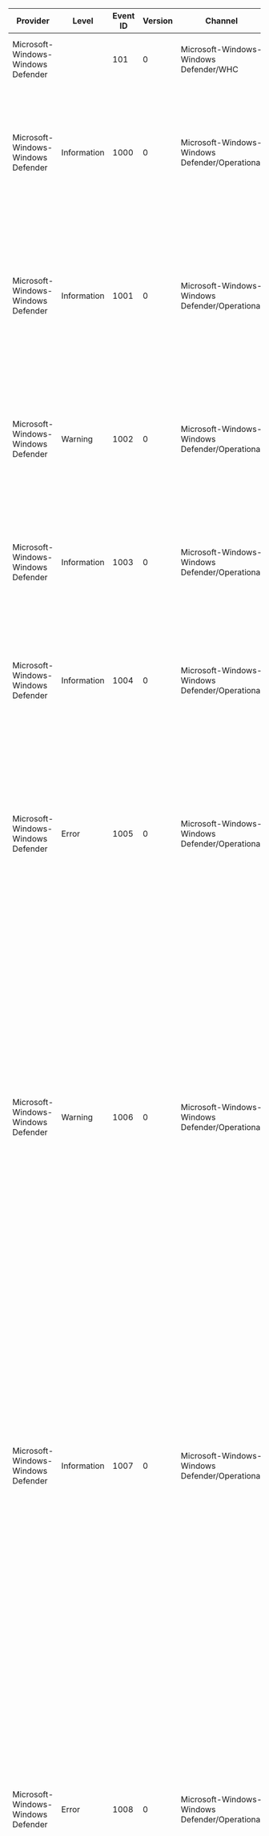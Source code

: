 Provider                            |  Level        |  Event ID  |  Version  |  Channel                                         |  Task  |  Opcode  |  Keyword  |  Message
------------------------------------|---------------|------------|-----------|--------------------------------------------------|--------|----------|-----------|--------------------------------------------------------------------------------------------------------------------------------------------------------------------------------------------------------------------------------------------------------------------------------------------------------------------------------------------------------------------------------------------------------------------------------------------------------------------------------------------------------------------------------------------------------------------------------------------------------------------------------------------------------------------------------------
Microsoft-Windows-Windows Defender  |               |  101       |  0        |  Microsoft-Windows-Windows Defender/WHC          |        |          |           |  Windows Defender Antivirus state updated to {hc_stateid}.
Microsoft-Windows-Windows Defender  |  Information  |  1000      |  0        |  Microsoft-Windows-Windows Defender/Operational  |        |          |           |  {Product Name} scan has started. 	Scan ID: {Scan ID} 	Scan Type: {Scan Type} 	Scan Parameters: {Scan Parameters} 	Scan Resources: {Product Name}1 	User: {Domain}\{User}
Microsoft-Windows-Windows Defender  |  Information  |  1001      |  0        |  Microsoft-Windows-Windows Defender/Operational  |        |          |           |  {Product Name} scan has finished. 	Scan ID: {Scan ID} 	Scan Type: {Scan Type} 	Scan Parameters: {Scan Parameters} 	User: {Domain}\{User} 	Scan Time: {Product Name}1:{Product Name}2:{Product Name}3
Microsoft-Windows-Windows Defender  |  Warning      |  1002      |  0        |  Microsoft-Windows-Windows Defender/Operational  |        |          |           |  {Product Name} scan has been stopped before completion. 	Scan ID: {Scan ID} 	Scan Type: {Scan Type} 	Scan Parameters: {Scan Parameters}  	User: {Domain}\{User}
Microsoft-Windows-Windows Defender  |  Information  |  1003      |  0        |  Microsoft-Windows-Windows Defender/Operational  |        |          |           |  {Product Name} scan has been paused. 	Scan ID: {Scan ID} 	Scan Type: {Scan Type} 	Scan Parameters: {Scan Parameters} 	User: {Domain}\{User}
Microsoft-Windows-Windows Defender  |  Information  |  1004      |  0        |  Microsoft-Windows-Windows Defender/Operational  |        |          |           |  {Product Name} scan has resumed. 	Scan ID: {Scan ID}  	Scan Type: {Scan Type} 	Scan Parameters: {Scan Parameters} 	User: {Domain}\{User}
Microsoft-Windows-Windows Defender  |  Error        |  1005      |  0        |  Microsoft-Windows-Windows Defender/Operational  |        |          |           |  {Product Name} scan has encountered an error and terminated. 	Scan ID: {Scan ID} 	Scan Type: {Scan Type} 	Scan Parameters: {Scan Parameters} 	User: {Domain}\{User} 	Error Code: {Product Name}1 	Error description: {Product Name}2
Microsoft-Windows-Windows Defender  |  Warning      |  1006      |  0        |  Microsoft-Windows-Windows Defender/Operational  |        |          |           |  {Product Name} has detected malware or other potentially unwanted software. For more information please see the following:{Product Name}5 	Name: {Product Name}1 	ID: {Product Name}2 	Severity: {Product Version}5 	Category: {Product Version}6 	Path Found: {Product Name}6 	Detection Type: {Product Version}2 	Detection Source: {Detection Source} 	Status: {Product Version}0 	User: {Domain}\{User} 	Process Name: {Process Name} 	Signature Version: {Product Version}7 	Engine Version: {Product Version}8
Microsoft-Windows-Windows Defender  |  Information  |  1007      |  0        |  Microsoft-Windows-Windows Defender/Operational  |        |          |           |  {Product Name} has taken action to protect this machine from malware or other potentially unwanted software. For more information please see the following:{Product Name}5 	User: {Domain}\{User} 	Name: {Product Name}1 	ID: {Product Name}2 	Severity: {Product Version}5 	Category: {Product Version}6 	Action: {Product Version}0 	Status: {Status Description} 	Signature Version: {Product Version}7 	Engine Version: {Product Version}8
Microsoft-Windows-Windows Defender  |  Error        |  1008      |  0        |  Microsoft-Windows-Windows Defender/Operational  |        |          |           |  {Product Name} has encountered an error when taking action on malware or other potentially unwanted software. For more information please see the following:{Product Name}5 	User: {Domain}\{User} 	Name: {Product Name}1 	ID: {Product Name}2 	Severity: {Product Version}5 	Category: {Product Version}6 	Path: {Product Name}6 	Action: {Product Version}0 	Error Code: {Product Version}1 	Error description: {Product Version}2 	Status: {Status Description} 	Signature Version: {Product Version}7 	Engine Version: {Product Version}8
Microsoft-Windows-Windows Defender  |  Information  |  1009      |  0        |  Microsoft-Windows-Windows Defender/Operational  |        |          |           |  {Product Name} has restored an item from quarantine. For more information please see the following:{Product Name}5 	Name: {Product Name}1 	ID: {Product Name}2 	Severity: {Product Version}5 	Category: {Product Version}6 	User: {Domain}\{User} 	Signature Version: {Product Version}7 	Engine Version: {Product Version}8
Microsoft-Windows-Windows Defender  |  Error        |  1010      |  0        |  Microsoft-Windows-Windows Defender/Operational  |        |          |           |  {Product Name} has encountered an error trying to restore an item from quarantine. For more information please see the following:{Product Name}5 	Name: {Product Name}1 	ID: {Product Name}2 	Severity: {Product Version}5 	Category: {Product Version}6 	User: {Domain}\{User} 	Error Code: {Error Code} 	Error description: {Error Description} 	Signature Version: {Product Version}7 	Engine Version: {Product Version}8
Microsoft-Windows-Windows Defender  |  Information  |  1011      |  0        |  Microsoft-Windows-Windows Defender/Operational  |        |          |           |  {Product Name} has deleted an item from quarantine. For more information please see the following:{Product Name}5 	Name: {Product Name}1 	ID: {Product Name}2 	Severity: {Product Version}5 	Category: {Product Version}6 	User: {Domain}\{User} 	Signature Version: {Product Version}7 	Engine Version: {Product Version}8
Microsoft-Windows-Windows Defender  |  Error        |  1012      |  0        |  Microsoft-Windows-Windows Defender/Operational  |        |          |           |  {Product Name} has encountered an error trying to delete an item from quarantine. For more information please see the following:{Product Name}5 	Name: {Product Name}1 	ID: {Product Name}2 	Severity: {Product Version}5 	Category: {Product Version}6 	User: {Domain}\{User} 	Error Code: {Error Code} 	Error description: {Error Description} 	Signature Version: {Product Version}7 	Engine Version: {Product Version}8
Microsoft-Windows-Windows Defender  |  Information  |  1013      |  0        |  Microsoft-Windows-Windows Defender/Operational  |        |          |           |  {Product Name} has removed history of malware and other potentially unwanted software. 	Time: {Timestamp} 	User: {Domain}\{User}
Microsoft-Windows-Windows Defender  |  Error        |  1014      |  0        |  Microsoft-Windows-Windows Defender/Operational  |        |          |           |  {Product Name} has encountered an error trying to remove history of malware and other potentially unwanted software. 	Time: {Timestamp} 	User: {Domain}\{User} 	Error Code: {Error Code} 	Error description: {Error Description}
Microsoft-Windows-Windows Defender  |  Warning      |  1015      |  0        |  Microsoft-Windows-Windows Defender/Operational  |        |          |           |  {Product Name} has detected a suspicious behavior. 	Name: {Product Name}1 	ID: {Product Name}2 	Severity: {Product Version}5 	Category: {Product Version}6 	Path Found: {Product Name}6 	Detection Origin: {Product Name}8 	Detection Type: {Product Version}2 	Detection Source: {Detection Source} 	Status: {Product Version}0 	User: {Domain}\{User} 	Process Name: {Process Name} 	Signature ID: {Detection ID}0 	Signature Version: {Product Version}7 	Engine Version: {Product Version}8 	Fidelity Label:  {Detection ID}2 	Target File Name:  {Detection ID}6
Microsoft-Windows-Windows Defender  |  Warning      |  1116      |  0        |  Microsoft-Windows-Windows Defender/Operational  |        |          |           |  {Product Name} has detected malware or other potentially unwanted software. For more information please see the following:{Product Name}3 	Name: {Threat Name} 	ID: {Threat ID} 	Severity: {Product Name}0 	Category: {Product Name}2 	Path: {Product Version}2 	Detection Origin: {Product Version}4 	Detection Type: {Product Version}8 	Detection Source: {Product Name}8 	User: {Product Version}0 	Process Name: {Product Name}9 	Signature Version: {Detection Time}1 	Engine Version: {Detection Time}2
Microsoft-Windows-Windows Defender  |  Information  |  1117      |  0        |  Microsoft-Windows-Windows Defender/Operational  |        |          |           |  {Product Name} has taken action to protect this machine from malware or other potentially unwanted software. For more information please see the following:{Product Name}3 	Name: {Threat Name} 	ID: {Threat ID} 	Severity: {Product Name}0 	Category: {Product Name}2 	Path: {Product Version}2 	Detection Origin: {Product Version}4 	Detection Type: {Product Version}8 	Detection Source: {Product Name}8 	User: {Detection ID}9 	Process Name: {Product Name}9 	Action: {Detection ID}1 	Action Status:  {Detection ID}8 	Error Code: {Detection ID}3 	Error description: {Detection ID}4 	Signature Version: {Detection Time}1 	Engine Version: {Detection Time}2
Microsoft-Windows-Windows Defender  |  Information  |  1118      |  0        |  Microsoft-Windows-Windows Defender/Operational  |        |          |           |  {Product Name} has encountered a non-critical error when taking action on malware or other potentially unwanted software. For more information please see the following:{Product Name}3 	Name: {Threat Name} 	ID: {Threat ID} 	Severity: {Product Name}0 	Category: {Product Name}2 	Path: {Product Version}2 	Detection Origin: {Product Version}4 	Detection Type: {Product Version}8 	Detection Source: {Product Name}8 	User: {Detection ID}9 	Process Name: {Product Name}9 	Action: {Detection ID}1 	Action Status:  {Detection ID}8 	Error Code: {Detection ID}3 	Error description: {Detection ID}4 	Signature Version: {Detection Time}1 	Engine Version: {Detection Time}2
Microsoft-Windows-Windows Defender  |  Error        |  1119      |  0        |  Microsoft-Windows-Windows Defender/Operational  |        |          |           |  {Product Name} has encountered a critical error when taking action on malware or other potentially unwanted software. For more information please see the following:{Product Name}3 	Name: {Threat Name} 	ID: {Threat ID} 	Severity: {Product Name}0 	Category: {Product Name}2 	Path: {Product Version}2 	Detection Origin: {Product Version}4 	Detection Type: {Product Version}8 	Detection Source: {Product Name}8 	User: {Detection ID}9 	Process Name: {Product Name}9 	Action: {Detection ID}1 	Action Status:  {Detection ID}8 	Error Code: {Detection ID}3 	Error description: {Detection ID}4 	Signature Version: {Detection Time}1 	Engine Version: {Detection Time}2
Microsoft-Windows-Windows Defender  |  Information  |  1120      |  0        |  Microsoft-Windows-Windows Defender/Operational  |        |          |           |  {Product Name} has deduced the hashes for a threat resource. 	Current Platform Version: {Product Version} 	Threat resource path: {Threat resource path} 	Hashes: {Hashes}
Microsoft-Windows-Windows Defender  |  Error        |  1150      |  0        |  Microsoft-Windows-Windows Defender/Operational  |        |          |           |  Endpoint Protection client is up and running in a healthy state. 	Platform version: {Platform version} 	Engine version: {Engine version} 	Signature version: {Signature version}
Microsoft-Windows-Windows Defender  |  Warning      |  1160      |  0        |  Microsoft-Windows-Windows Defender/Operational  |        |          |           |  {Product Name} has detected potentially unwanted application(PUA). For more information please see the following:{Product Name}3 	Name: {Threat Name} 	ID: {Threat ID} 	Severity: {Product Name}0 	Category: {Product Name}2 	Path: {Product Version}2 	Detection Origin: {Product Version}4 	Detection Type: {Product Version}8 	Detection Source: {Product Name}8 	User: {Product Version}0 	Process Name: {Product Name}9 	Signature Version: {Detection Time}1 	Engine Version: {Detection Time}2
Microsoft-Windows-Windows Defender  |  Information  |  2000      |  0        |  Microsoft-Windows-Windows Defender/Operational  |        |          |           |  {Product Name} signature version has been updated. 	Current Signature Version: {Current Signature Version} 	Previous Signature Version: {Previous Signature Version} 	Signature Type: {Product Name}2 	Update Type: {Product Name}4 	User: {Domain}\{User} 	Current Engine Version: {Product Name}5 	Previous Engine Version: {Product Name}6
Microsoft-Windows-Windows Defender  |  Error        |  2001      |  0        |  Microsoft-Windows-Windows Defender/Operational  |        |          |           |  {Product Name} has encountered an error trying to update signatures. 	New Signature Version: {Current Signature Version} 	Previous Signature Version: {Previous Signature Version} 	Update Source: {Update Source} 	Signature Type: {Product Name}2 	Update Type: {Product Name}4 	User: {Domain}\{User} 	Current Engine Version: {Product Name}5 	Previous Engine Version: {Product Name}6 	Error code: {Product Name}7 	Error description: {Product Name}8
Microsoft-Windows-Windows Defender  |  Information  |  2002      |  0        |  Microsoft-Windows-Windows Defender/Operational  |        |          |           |  {Product Name} engine version has been updated. 	Current Engine Version: {Current Engine Version} 	Previous Engine Version: {Previous Engine Version} 	User: {Domain}\{User}
Microsoft-Windows-Windows Defender  |  Error        |  2003      |  0        |  Microsoft-Windows-Windows Defender/Operational  |        |          |           |  {Product Name} has encountered an error trying to update the engine. 	New Engine Version: {Current Engine Version} 	Previous Engine Version: {Previous Engine Version} 	User: {Domain}\{User} 	Error Code: {Product Name}1 	Error description: {Product Name}2
Microsoft-Windows-Windows Defender  |  Error        |  2004      |  0        |  Microsoft-Windows-Windows Defender/Operational  |        |          |           |  {Product Name} has encountered an error trying to load signatures and will attempt reverting back to a known-good set of signatures. 	Signatures Attempted: {Signatures Attempted} 	Error Code: {Error Code} 	Error description: {Error Description} 	Signature version: {Loading signature version} 	Engine version: {Product Name}0
Microsoft-Windows-Windows Defender  |  Warning      |  2005      |  0        |  Microsoft-Windows-Windows Defender/Operational  |        |          |           |  {Product Name} could not load antimalware engine because current platform version is not supported. {Product Name} will revert back to the last known-good engine and a platform update will be attempted. 	Current Platform Version: {Product Version}
Microsoft-Windows-Windows Defender  |  Error        |  2006      |  0        |  Microsoft-Windows-Windows Defender/Operational  |        |          |           |  {Product Name} has encountered an error trying to update the platform. 	Current Platform Version: {Product Version} 	Error code: {Error Code} 	Error description: {Error Description}
Microsoft-Windows-Windows Defender  |  Warning      |  2007      |  0        |  Microsoft-Windows-Windows Defender/Operational  |        |          |           |  {Product Name} will soon require a newer platform version to support future versions of the antimalware engine. Download the latest {Product Name} platform to maintain the best level of protection available. 	Current Platform Version: {Product Version}
Microsoft-Windows-Windows Defender  |  Information  |  2010      |  0        |  Microsoft-Windows-Windows Defender/Operational  |        |          |           |  {Product Name} used Dynamic Signature Service to retrieve additional signatures to help protect your machine. 	Current Signature Version: {Current Signature Version} 	Signature Type: {Product Name}2 	User: {Domain}\{User} 	Current Engine Version: {Product Name}5 	Dynamic Signature Type: {Product Version}3 	Persistence Path: {Product Version}4 	Dynamic Signature Version: {Product Version}5 	Dynamic Signature Compilation Timestamp: {Product Version}6 	Persistence Limit Type: {Product Version}8 	Persistence Limit: {Product Version}9
Microsoft-Windows-Windows Defender  |  Information  |  2011      |  0        |  Microsoft-Windows-Windows Defender/Operational  |        |          |           |  {Product Name} used Dynamic Signature Service to discard obsolete signatures. 	Current Signature Version: {Current Signature Version} 	Signature Type: {Product Name}2 	Current Engine Version: {Product Name}5 	Dynamic Signature Type: {Product Version}3 	Persistence Path: {Product Version}4 	Dynamic Signature Version: {Product Version}5 	Dynamic Signature Compilation Timestamp: {Product Version}6 	Removal Reason: {Current Signature Version}1 	Persistence Limit Type: {Product Version}8 	Persistence Limit: {Product Version}9
Microsoft-Windows-Windows Defender  |  Error        |  2012      |  0        |  Microsoft-Windows-Windows Defender/Operational  |        |          |           |  {Product Name} has encountered an error trying to use Dynamic Signature Service. 	Current Signature Version: {Current Signature Version} 	Signature Type: {Product Name}2 	User: {Domain}\{User} 	Current Engine Version: {Product Name}5 	Error code: {Product Name}7 	Error description: {Product Name}8 	Dynamic Signature Type: {Product Version}3 	Persistence Path: {Product Version}4 	Dynamic Signature Version: {Product Version}5 	Dynamic Signature Compilation Timestamp: {Product Version}6 	Persistence Limit Type: {Product Version}8 	Persistence Limit: {Product Version}9
Microsoft-Windows-Windows Defender  |  Information  |  2013      |  0        |  Microsoft-Windows-Windows Defender/Operational  |        |          |           |  {Product Name} discarded all Dynamic Signature Service signatures. 	User: {Domain}\{User} 	Current Engine Version: {Product Name}5
Microsoft-Windows-Windows Defender  |  Information  |  2020      |  0        |  Microsoft-Windows-Windows Defender/Operational  |        |          |           |  {Product Name} downloaded a clean file. 	Filename: {Filename} 	Current Signature Version: {Current Signature Version} 	Current Engine Version: {Current Engine Version}
Microsoft-Windows-Windows Defender  |  Error        |  2021      |  0        |  Microsoft-Windows-Windows Defender/Operational  |        |          |           |  {Product Name} has encountered an error trying to download a clean file. 	Filename: {Filename} 	Current Signature Version: {Current Signature Version} 	Current Engine Version: {Current Engine Version} 	Error code: {Error Code} 	Error description: {Error Description}
Microsoft-Windows-Windows Defender  |  Information  |  2030      |  0        |  Microsoft-Windows-Windows Defender/Operational  |        |          |           |  {Product Name} downloaded and configured Windows Defender Offline to run on the next reboot.
Microsoft-Windows-Windows Defender  |  Error        |  2031      |  0        |  Microsoft-Windows-Windows Defender/Operational  |        |          |           |  {Product Name} has encountered an error trying to download and configure Windows Defender Offline.	Error code: {Error Code}	Error description: {Error Description}
Microsoft-Windows-Windows Defender  |  Warning      |  2040      |  0        |  Microsoft-Windows-Windows Defender/Operational  |        |          |           |  The support for your operating system will expire shortly. Running {Product Name} on an out of support operating system is not an adequate solution to protect against threats.
Microsoft-Windows-Windows Defender  |  Error        |  2041      |  0        |  Microsoft-Windows-Windows Defender/Operational  |        |          |           |  The support for your operating system has expired. Running {Product Name} on an out of support operating system is not an adequate solution to protect against threats.
Microsoft-Windows-Windows Defender  |  Error        |  2042      |  0        |  Microsoft-Windows-Windows Defender/Operational  |        |          |           |  The support for your operating system has expired. {Product Name} is no longer supported on your operating system; has stopped functioning; and is not protecting against malware threats.
Microsoft-Windows-Windows Defender  |  Information  |  2050      |  0        |  Microsoft-Windows-Windows Defender/Operational  |        |          |           |  {Product Name} has uploaded a file for further analysis. 	Filename: {Filename} 	Sha256: {Sha256}
Microsoft-Windows-Windows Defender  |  Error        |  2051      |  0        |  Microsoft-Windows-Windows Defender/Operational  |        |          |           |  {Product Name} has encountered an error trying to upload a suspicious file for further analysis. 	Filename: {Filename} 	Sha256: {Sha256} 	Current Signature Version: {Current Signature Version} 	Current Engine Version: {Current Engine Version} 	Error code: {Error Code}
Microsoft-Windows-Windows Defender  |  Error        |  3002      |  0        |  Microsoft-Windows-Windows Defender/Operational  |        |          |           |  {Product Name} Real-Time Protection feature has encountered an error and failed. 	Feature: {Feature Name} 	Error Code: {Error Code} 	Error description: {Error Description} 	Reason: {Reason}
Microsoft-Windows-Windows Defender  |  Information  |  3007      |  0        |  Microsoft-Windows-Windows Defender/Operational  |        |          |           |  {Product Name} Real-time Protection feature has restarted. It is recommended that you run a full system scan to detect any items that may have been missed while this agent was down. 	Feature: {Feature Name} 	Reason: {Reason}
Microsoft-Windows-Windows Defender  |  Information  |  5000      |  0        |  Microsoft-Windows-Windows Defender/Operational  |        |          |           |  {Product Name} Real-time Protection scanning for malware and other potentially unwanted software was enabled.
Microsoft-Windows-Windows Defender  |  Information  |  5001      |  0        |  Microsoft-Windows-Windows Defender/Operational  |        |          |           |  {Product Name} Real-time Protection scanning for malware and other potentially unwanted software was disabled.
Microsoft-Windows-Windows Defender  |  Information  |  5004      |  0        |  Microsoft-Windows-Windows Defender/Operational  |        |          |           |  {Product Name} Real-time Protection feature configuration has changed. 	Feature: {Feature Name} 	Configuration: {Configuration}
Microsoft-Windows-Windows Defender  |  Information  |  5007      |  0        |  Microsoft-Windows-Windows Defender/Operational  |        |          |           |  {Product Name} Configuration has changed. If this is an unexpected event you should review the settings as this may be the result of malware. 	Old value: {Old Value} 	New value: {New Value}
Microsoft-Windows-Windows Defender  |  Error        |  5008      |  0        |  Microsoft-Windows-Windows Defender/Operational  |        |          |           |  {Product Name} engine has been terminated due to an unexpected error. 	Failure Type: {Failure Type} 	Exception code: {Exception Code} 	Resource: {Resource}
Microsoft-Windows-Windows Defender  |  Information  |  5009      |  0        |  Microsoft-Windows-Windows Defender/Operational  |        |          |           |  {Product Name} scanning for spyware and other potentially unwanted software has been enabled.
Microsoft-Windows-Windows Defender  |  Information  |  5010      |  0        |  Microsoft-Windows-Windows Defender/Operational  |        |          |           |  {Product Name} scanning for spyware and other potentially unwanted software is disabled.
Microsoft-Windows-Windows Defender  |  Information  |  5011      |  0        |  Microsoft-Windows-Windows Defender/Operational  |        |          |           |  {Product Name} scanning for viruses has been enabled.
Microsoft-Windows-Windows Defender  |  Information  |  5012      |  0        |  Microsoft-Windows-Windows Defender/Operational  |        |          |           |  {Product Name} scanning for viruses is disabled.
Microsoft-Windows-Windows Defender  |  Warning      |  5100      |  0        |  Microsoft-Windows-Windows Defender/Operational  |        |          |           |  {Product Name} has entered a grace period and will soon expire. After expiration; this program will disable protection against viruses; spyware; and other potentially unwanted software. 	Expiration Reason: {Expiration Reason} 	Expiration Date (UTC): {Expiration Date (UTC)}
Microsoft-Windows-Windows Defender  |  Error        |  5101      |  0        |  Microsoft-Windows-Windows Defender/Operational  |        |          |           |  {Product Name} grace period has expired. Protection against viruses; spyware; and other potentially unwanted software is disabled. 	Expiration Reason: {Expiration Reason} 	Expiration Date (UTC): {Expiration Date (UTC)} 	Error Code: {Error Code} 	Error Description: {Error Description}